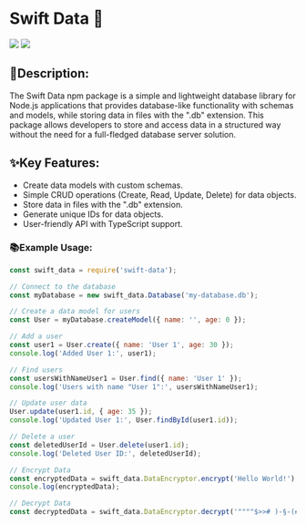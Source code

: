 # Swift Data 📡
[![](https://img.shields.io/discord/1010915072694046794?label=discord&style=for-the-badge&logo=discord&color=5865F2&logoColor=white)](https://discord.gg/gg8mkc4ecP)
[![](https://aschey.tech/tokei/github/tibue99/ezcord?style=for-the-badge)](https://github.com/Code-Contributors/swift-data)

## 📝**Description:**

The Swift Data npm package is a simple and lightweight database library for Node.js applications that provides database-like functionality with schemas and models, while storing data in files with the ".db" extension. This package allows developers to store and access data in a structured way without the need for a full-fledged database server solution.

## ✨**Key Features:**

- Create data models with custom schemas.
- Simple CRUD operations (Create, Read, Update, Delete) for data objects.
- Store data in files with the ".db" extension.
- Generate unique IDs for data objects.
- User-friendly API with TypeScript support.

### 📚**Example Usage:**

```javascript
const swift_data = require('swift-data');

// Connect to the database
const myDatabase = new swift_data.Database('my-database.db');

// Create a data model for users
const User = myDatabase.createModel({ name: '', age: 0 });

// Add a user
const user1 = User.create({ name: 'User 1', age: 30 });
console.log('Added User 1:', user1);

// Find users
const usersWithNameUser1 = User.find({ name: 'User 1' });
console.log('Users with name "User 1":', usersWithNameUser1);

// Update user data
User.update(user1.id, { age: 35 });
console.log('Updated User 1:', User.findById(user1.id));

// Delete a user
const deletedUserId = User.delete(user1.id);
console.log('Deleted User ID:', deletedUserId);

// Encrypt Data
const encryptedData = swift_data.DataEncryptor.encrypt('Hello World!'); // """"$>># )-§-(#`>?!!
console.log(encryptedData);

// Decrypt Data
const decryptedData = swift_data.DataEncryptor.decrypt('""""$>># )-§-(#`>?!!'); // Hello World